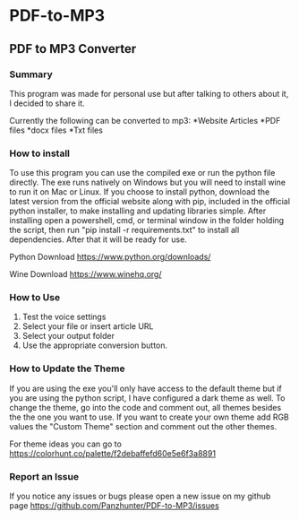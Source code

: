 # PDF-to-MP3
## PDF to MP3 Converter

### Summary
This program was made for personal use but after talking to others about it, I decided to share it. 

Currently the following can be converted to mp3:
*Website Articles
*PDF files
*docx files
*Txt files

### How to install
To use this program you can use the compiled exe or run the python file directly. The exe runs natively on Windows but you will need to install wine to run it on Mac or Linux. If you choose to install python, download the latest version from the official website along with pip, included in the official python installer, to make installing and updating libraries simple. After installing open a powershell, cmd, or terminal window in the folder holding the script, then run "pip install -r requirements.txt" to install all dependencies. After that it will be ready for use.  

Python Download
https://www.python.org/downloads/

Wine Download
https://www.winehq.org/


### How to Use 
1) Test the voice settings
2) Select your file or insert article URL
3) Select your output folder
4) Use the appropriate conversion button.


### How to Update the Theme
If you are using the exe you'll only have access to the default theme but if you are using the python script, I have configured a dark theme as well. To change the theme, go into the code and comment out, all themes besides the the one you want to use. If you want to create your own theme add RGB values the "Custom Theme" section and comment out the other themes.

For theme ideas you can go to https://colorhunt.co/palette/f2debaffefd60e5e6f3a8891


### Report an Issue
If you notice any issues or bugs please open a new issue on my github page
https://github.com/Panzhunter/PDF-to-MP3/issues